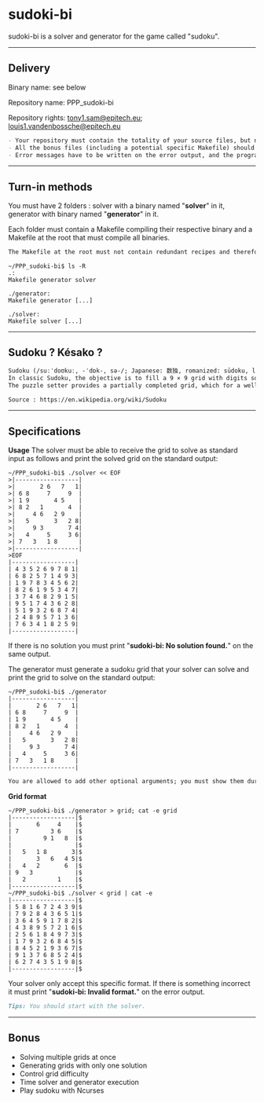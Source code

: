 # sudoki-bi
sudoki-bi is a solver and generator for the game called "sudoku".

----------
## Delivery

Binary name: see below

Repository name: PPP_sudoki-bi

Repository rights: tony1.sam@epitech.eu; louis1.vandenbossche@epitech.eu

```markdown
- Your repository must contain the totality of your source files, but no useless files (binary, temp files, obj files, ...).
- All the bonus files (including a potential specific Makefile) should be in a directory named bonus.
- Error messages have to be written on the error output, and the program should then exit with the 84 error code (0 if there is no error).
```

----------
## Turn-in methods

You must have 2 folders : solver with a binary named "**solver**" in it, generator with binary named "**generator**" in it.

Each folder must contain a Makefile compiling their respective binary and a Makefile at the root that must compile all binaries.

```markdown
The Makefile at the root must not contain redundant recipes and therefore use as much as possible from existing Makefiles.
```

```console
~/PPP_sudoki-bi$ ls -R
.:
Makefile generator solver

./generator:
Makefile generator [...]

./solver:
Makefile solver [...]
```

----------
## Sudoku ? Késako ?

```markdown
Sudoku (/suːˈdoʊkuː, -ˈdɒk-, sə-/; Japanese: 数独, romanized: sūdoku, lit 'digit-single'; originally called Number Place) is a logic-based, combinatorial number-placement puzzle.
In classic Sudoku, the objective is to fill a 9 × 9 grid with digits so that each column, each row, and each of the nine 3 × 3 subgrids that compose the grid (also called "boxes", "blocks", or "regions") contain all of the digits from 1 to 9.
The puzzle setter provides a partially completed grid, which for a well-posed puzzle has a single solution.

Source : https://en.wikipedia.org/wiki/Sudoku
```

----------
## Specifications

**Usage**
The solver must be able to receive the grid to solve as standard input as follows and print the solved grid on the standard output:

```console
~/PPP_sudoki-bi$ ./solver << EOF
>|------------------|
>|       2 6   7   1|
>| 6 8     7     9  |
>| 1 9       4 5    |
>| 8 2   1       4  |
>|     4 6   2 9    |
>|   5       3   2 8|
>|     9 3       7 4|
>|   4     5     3 6|
>| 7   3   1 8      |
>|------------------|
>EOF
|------------------|
| 4 3 5 2 6 9 7 8 1|
| 6 8 2 5 7 1 4 9 3|
| 1 9 7 8 3 4 5 6 2|
| 8 2 6 1 9 5 3 4 7|
| 3 7 4 6 8 2 9 1 5|
| 9 5 1 7 4 3 6 2 8|
| 5 1 9 3 2 6 8 7 4|
| 2 4 8 9 5 7 1 3 6|
| 7 6 3 4 1 8 2 5 9|
|------------------|
```

If there is no solution you must print "**sudoki-bi: No solution found.**" on the same output.

The generator must generate a sudoku grid that your solver can solve and print the grid to solve on the standard output:

```console
~/PPP_sudoki-bi$ ./generator
|------------------|
|       2 6   7   1|
| 6 8     7     9  |
| 1 9       4 5    |
| 8 2   1       4  |
|     4 6   2 9    |
|   5       3   2 8|
|     9 3       7 4|
|   4     5     3 6|
| 7   3   1 8      |
|------------------|
```

```markdown
You are allowed to add other optional arguments; you must show them during the Review.
```

**Grid format**

```console
~/PPP_sudoki-bi$ ./generator > grid; cat -e grid
|------------------|$
|       6     4    |$
| 7         3 6    |$
|         9 1   8  |$
|                  |$
|   5   1 8       3|$
|       3   6   4 5|$
|   4   2       6  |$
| 9   3            |$
|   2         1    |$
|------------------|$
~/PPP_sudoki-bi$ ./solver < grid | cat -e
|------------------|$
| 5 8 1 6 7 2 4 3 9|$
| 7 9 2 8 4 3 6 5 1|$
| 3 6 4 5 9 1 7 8 2|$
| 4 3 8 9 5 7 2 1 6|$
| 2 5 6 1 8 4 9 7 3|$
| 1 7 9 3 2 6 8 4 5|$
| 8 4 5 2 1 9 3 6 7|$
| 9 1 3 7 6 8 5 2 4|$
| 6 2 7 4 3 5 1 9 8|$
|------------------|$
```

Your solver only accept this specific format. If there is something incorrect it must print "**sudoki-bi: Invalid format.**" on the error output.

```markdown
Tips: You should start with the solver.
```

----------
## Bonus

- Solving multiple grids at once
- Generating grids with only one solution
- Control grid difficulty
- Time solver and generator execution
- Play sudoku with Ncurses
